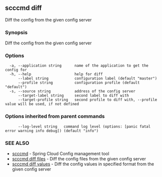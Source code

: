 ## scccmd diff

Diff the config from the given config server

### Synopsis

Diff the config from the given config server

### Options

```
  -a, --application string      name of the application to get the config for
  -h, --help                    help for diff
      --label string            configuration label (default "master")
      --profile string          configuration profile (default "default")
  -s, --source string           address of the config server
      --target-label string     second label to diff with
      --target-profile string   second profile to diff with, --profile value will be used, if not defined
```

### Options inherited from parent commands

```
      --log-level string   command log level (options: [panic fatal error warning info debug]) (default "info")
```

### SEE ALSO

* [scccmd](scccmd.md)	 - Spring Cloud Config management tool
* [scccmd diff files](scccmd_diff_files.md)	 - Diff the config files from the given config server
* [scccmd diff values](scccmd_diff_values.md)	 - Diff the config values in specified format from the given config server

